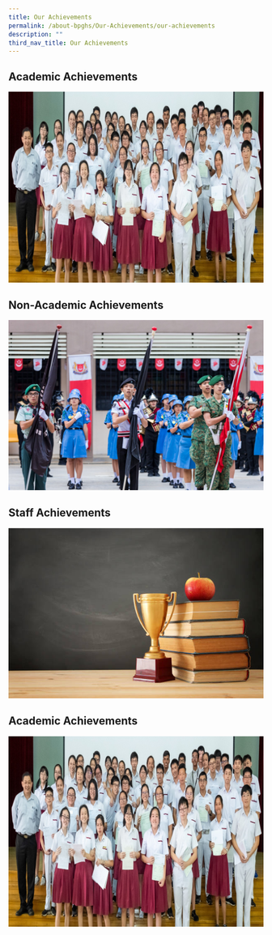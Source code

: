 ```yaml
---
title: Our Achievements
permalink: /about-bpghs/Our-Achievements/our-achievements
description: ""
third_nav_title: Our Achievements
---
```

<html>

   <head>
      <title>Academic Achievements</title>
   </head>
	
   <body>
      <h2>Academic Achievements</h2>
      <a href = "/about-bpghs/our-achievements/academic-achievements" target = "_self"> 
         <img src = "/images/OLevel2019.jpeg" alt = "academic achievements" border = "0"/> 
      </a>
   </body>
	
</html>



<html>

   <head>
      <title>Non-academic Achievements</title>
   </head>
	
   <body>
      <h2>Non-Academic Achievements</h2>
      <a href = "/about-bpghs/our-achievements/non-academic-achievements" target = "_self"> 
         <img src = "/images/NDP2019.jpeg" alt = "academic achievements" border = "0"/> 
      </a>
   </body>
	
</html>



<html>

   <head>
      <title>Staff Achievements</title>
   </head>
	
   <body>
      <h2>Staff Achievements</h2>
      <a href = "/about-bpghs/our-achievements/staff-achievements" target = "_self"> 
         <img src = "/images/Staff%20Achievements.jpeg" alt = "academic achievements" border = "0"/> 
      </a>
   </body>
	
</html>




<html>

   <head>
      <title>Academic Achievements</title>
   </head>
	
   <body>
      <h2>Academic Achievements</h2>
      <a href = "/about-bpghs/our-achievements/academic-achievements" target = "_self"> 
         <img src = "/images/OLevel2019.jpeg" alt = "academic achievements" border = "0"/> 
      </a>
   </body>
	
</html>